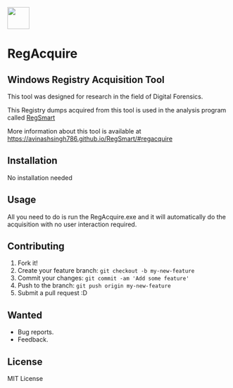 <img src="https://raw.githubusercontent.com/AvinashSingh786/RegAcquire/master/icon.ico" height="50" width="50"/><h1>RegAcquire</h1>
  
 
## Windows Registry Acquisition Tool
This tool was designed for research in the field of Digital Forensics.

This Registry dumps acquired from this tool is used in the analysis program called [RegSmart](https://github.com/AvinashSingh786/RegSmart)

More information about this tool is available at
		https://avinashsingh786.github.io/RegSmart/#regacquire


## Installation

No installation needed

## Usage
 
All you need to do is run the RegAcquire.exe and it will automatically do the acquisition with no user interaction required.


## Contributing
 
1. Fork it!
2. Create your feature branch: `git checkout -b my-new-feature`
3. Commit your changes: `git commit -am 'Add some feature'`
4. Push to the branch: `git push origin my-new-feature`
5. Submit a pull request :D

## Wanted
 
  - Bug reports.
  - Feedback.


## License
 
MIT License

